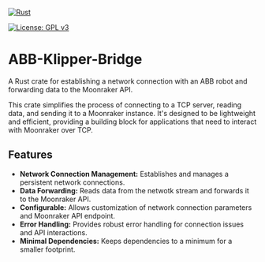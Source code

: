 [![Rust](https://github.com/DavidSeyserGit/ABB-Klipper-Middleware/actions/workflows/rust.yml/badge.svg)](https://github.com/DavidSeyserGit/ABB-Klipper-Middleware/actions/workflows/rust.yml)

[![License: GPL v3](https://img.shields.io/badge/License-GPLv3-blue.svg)](https://www.gnu.org/licenses/gpl-3.0)

# ABB-Klipper-Bridge
A Rust crate for establishing a network connection with an ABB robot and forwarding data to the Moonraker API.

This crate simplifies the process of connecting to a TCP server, reading data, and sending it to a Moonraker instance.  It's designed to be lightweight and efficient, providing a building block for applications that need to interact with Moonraker over TCP.

## Features

* **Network Connection Management:** Establishes and manages a persistent network connections.
* **Data Forwarding:** Reads data from the netwotk stream and forwards it to the Moonraker API.
* **Configurable:** Allows customization of network connection parameters and Moonraker API endpoint.
* **Error Handling:** Provides robust error handling for connection issues and API interactions.
* **Minimal Dependencies:** Keeps dependencies to a minimum for a smaller footprint.
